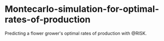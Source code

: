 # Montecarlo-simulation-for-optimal-rates-of-production
Predicting a flower grower's optimal rates of production with @RISK.

